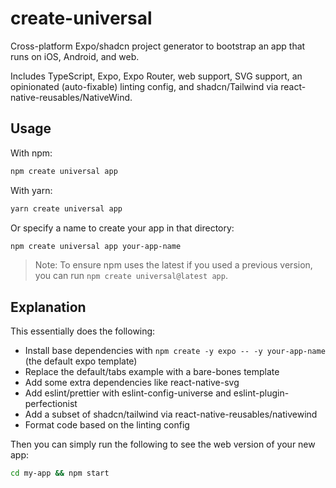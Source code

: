 # create-universal

Cross-platform Expo/shadcn project generator to bootstrap an app that runs on iOS, Android, and web.

Includes TypeScript, Expo, Expo Router, web support, SVG support, an opinionated (auto-fixable) linting config, and shadcn/Tailwind via react-native-reusables/NativeWind.

## Usage

With npm:

```sh
npm create universal app
```

With yarn:

```sh
yarn create universal app
```

Or specify a name to create your app in that directory:

```sh
npm create universal app your-app-name
```

> Note: To ensure npm uses the latest if you used a previous version, you can run `npm create universal@latest app`.

## Explanation

This essentially does the following:

- Install base dependencies with `npm create -y expo -- -y your-app-name` (the default expo template)
- Replace the default/tabs example with a bare-bones template
- Add some extra dependencies like react-native-svg
- Add eslint/prettier with eslint-config-universe and eslint-plugin-perfectionist
- Add a subset of shadcn/tailwind via react-native-reusables/nativewind
- Format code based on the linting config

Then you can simply run the following to see the web version of your new app:

```sh
cd my-app && npm start
```
